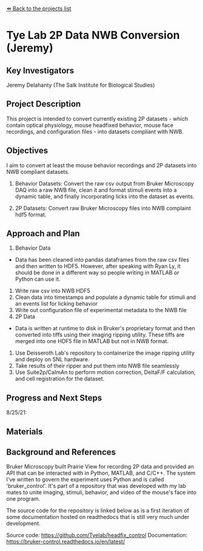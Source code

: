 [:rewind: Back to the projects list](../../README.md#ProjectsList)

<!-- For information on how to write GitHub .md files see https://guides.github.com/features/mastering-markdown/ -->

# Tye Lab 2P Data NWB Conversion (Jeremy)

## Key Investigators

Jeremy Delahanty (The Salk Institute for Biological Studies)

## Project Description

This project is intended to convert currently existing 2P datasets - which
contain optical physiology, mouse headfixed behavior, mouse face recordings,
and configuration files - into datasets compliant with NWB.

## Objectives

I aim to convert at least the mouse behavior recordings and 2P datasets into
NWB compliant datasets.

1. Behavior Datasets: Convert the raw csv output from Bruker Microscopy DAQ
into a raw NWB file, clean it and format stimuli events into a dynamic table,
and finally incorporating licks into the dataset as events.

1. 2P Datasets: Convert raw Bruker Microscopy files into NWB complaint hdf5
format.


## Approach and Plan

1. Behavior Data
  * Data has been cleaned into pandas dataframes from the raw csv files and
  then written to HDF5. However, after speaking with Ryan Ly, it should be
  done in a different way so people writing in MATLAB _or_ Python can use it.
  1. Write raw csv into NWB HDF5
  1. Clean data into timestamps and populate a dynamic table for stimuli and
  an events list for licking behavior
  1. Write out configuration file of experimental metadata to the NWB file
1. 2P Data
  * Data is written at runtime to disk in Bruker's proprietary format and then
  converted into tiffs using their imaging ripping utility. These tiffs are
  merged into one HDF5 file in MATLAB but not in NWB format.
  1. Use Deisseroth Lab's repository to containerize the image ripping utility
  and deploy on SNL hardware.
  1. Take results of their ripper and put them into NWB file seamlessly
  1. Use Suite2p/CaImAn to perform motion correction, DeltaF/F
  calculation, and cell registration for the dataset.

## Progress and Next Steps

8/25/21:
<!--Populate this section as you are making progress before/during/after the hackathon-->
<!--Describe the progress you have made on the project,e.g., which objectives you have achieved and how.-->
<!--Describe the next steps you are planing to take to complete the project.-->

## Materials

<!--If available add links to the materials relevant to the project, e.g., the code generated for the project or data used-->
<!--If available add pictures and links to videos that demonstrate what has been accomplished.-->
<!--![Description of picture](Example2.jpg)-->

## Background and References

Bruker Microscopy built Prairie View for recording 2P data and provided an API
that can be interacted with in Python, MATLAB, and C/C++. The system I've
written to govern the experiment uses Python and is called 'bruker_control'.
It's part of a repository that was developed with my lab mates to unite
imaging, stimuli, behavior, and video of the mouse's face into one program.

The source code for the repository is linked below as is a first iteration of
some documentation hosted on readthedocs that is still very much under
development.

Source code: https://github.com/Tyelab/headfix_control
Documentation: https://bruker-control.readthedocs.io/en/latest/
